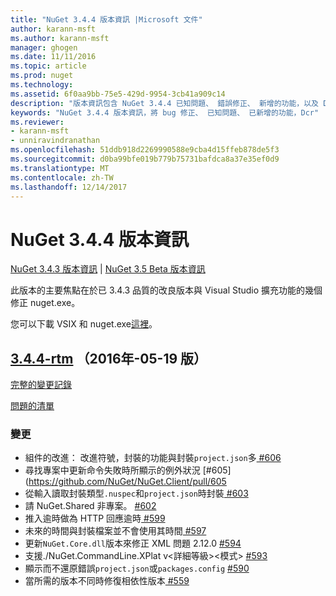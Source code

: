 ```yaml
---
title: "NuGet 3.4.4 版本資訊 |Microsoft 文件"
author: karann-msft
ms.author: karann-msft
manager: ghogen
ms.date: 11/11/2016
ms.topic: article
ms.prod: nuget
ms.technology: 
ms.assetid: 6f0aa9bb-75e5-429d-9954-3cb41a909c14
description: "版本資訊包含 NuGet 3.4.4 已知問題、 錯誤修正、 新增的功能，以及 Dcr。"
keywords: "NuGet 3.4.4 版本資訊，將 bug 修正、 已知問題、 已新增的功能，Dcr"
ms.reviewer:
- karann-msft
- unniravindranathan
ms.openlocfilehash: 51ddb918d2269990588e9cba4d15ffeb878de5f3
ms.sourcegitcommit: d0ba99bfe019b779b75731bafdca8a37e35ef0d9
ms.translationtype: MT
ms.contentlocale: zh-TW
ms.lasthandoff: 12/14/2017
---
```

# <a name="nuget-344-release-notes"></a>NuGet 3.4.4 版本資訊

[NuGet 3.4.3 版本資訊](../release-notes/nuget-3.4.3.md) | [NuGet 3.5 Beta 版本資訊](../release-notes/nuget-3.5-Beta.md)

此版本的主要焦點在於已 3.4.3 品質的改良版本與 Visual Studio 擴充功能的幾個修正 nuget.exe。

您可以下載 VSIX 和 nuget.exe[這裡](https://dist.nuget.org/index.html)。

## <a name="344-rtmhttpsgithubcomnugetnugetclienttree344-rtm-2016-05-19"></a>[3.4.4-rtm](https://github.com/NuGet/NuGet.Client/tree/3.4.4-rtm) （2016年-05-19 版）

[完整的變更記錄](https://github.com/NuGet/NuGet.Client/compare/3.5.0-beta-final...3.4.4-rtm)

[問題的清單](https://github.com/NuGet/Home/issues?q=is%3Aissue+milestone%3A3.4.4+is%3Aclosed)

### <a name="changes"></a>變更

- 組件的改進： 改進符號，封裝的功能與封裝`project.json`多[ \#606](https://github.com/NuGet/NuGet.Client/pull/606)
- 尋找專案中更新命令失敗時所顯示的例外狀況 [\#605] (https://github.com/NuGet/NuGet.Client/pull/605
- 從輸入讀取封裝類型`.nuspec`和`project.json`時封裝[ \#603](https://github.com/NuGet/NuGet.Client/pull/603)
- 請 NuGet.Shared 非專案。 [\#602](https://github.com/NuGet/NuGet.Client/pull/602)
- 推入逾時做為 HTTP 回應逾時[ \#599](https://github.com/NuGet/NuGet.Client/pull/599)
- 未來的時間與封裝檔案並不會使用其時間[ \#597](https://github.com/NuGet/NuGet.Client/pull/597)
- 更新`NuGet.Core.dll`版本來修正 XML 問題 2.12.0 [ \#594](https://github.com/NuGet/NuGet.Client/pull/594)
- 支援./NuGet.CommandLine.XPlat v\<詳細等級\>\<模式\> [ \#593](https://github.com/NuGet/NuGet.Client/pull/593)
- 顯示而不還原錯誤`project.json`或`packages.config` [ \#590](https://github.com/NuGet/NuGet.Client/pull/590)
- 當所需的版本不同時修復相依性版本[ \#559](https://github.com/NuGet/NuGet.Client/pull/559)